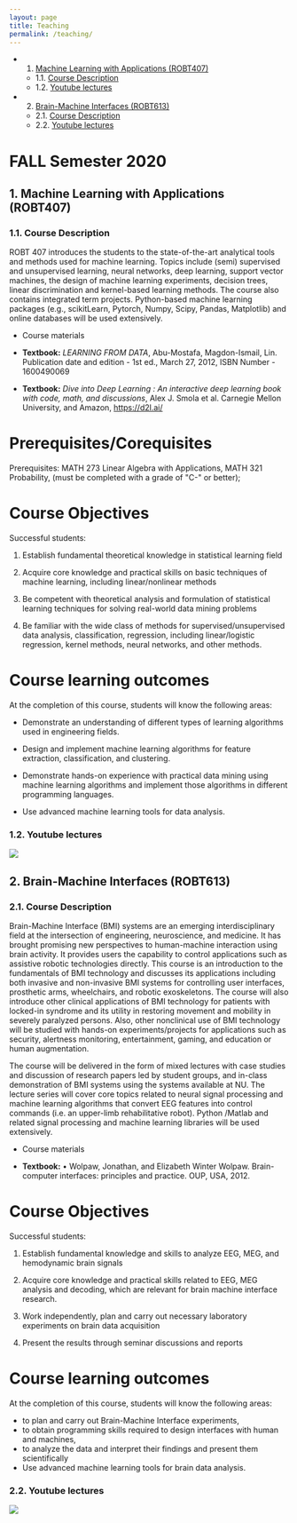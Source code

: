 ```yaml
---
layout: page
title: Teaching
permalink: /teaching/
---
```

<!-- vscode-markdown-toc -->
* 1. [Machine Learning with Applications (ROBT407)](#MachineLearningwithApplicationsROBT407)
	* 1.1. [Course Description](#CourseDescription)
	* 1.2. [Youtube lectures](#Youtubelectures)
* 2. [Brain-Machine Interfaces (ROBT613)](#Brain-MachineInterfacesROBT613)
	* 2.1. [Course Description](#CourseDescription-1)
	* 2.2. [Youtube lectures](#Youtubelectures-1)

<!-- vscode-markdown-toc-config
	numbering=true
	autoSave=true
	/vscode-markdown-toc-config -->
<!-- /vscode-markdown-toc -->

# FALL Semester 2020 

##  1. <a name='MachineLearningwithApplicationsROBT407'></a>Machine Learning with Applications (ROBT407)
###  1.1. <a name='CourseDescription'></a>Course Description

ROBT 407 introduces the students to the state-of-the-art analytical tools and methods used for machine learning. Topics include (semi) supervised and unsupervised learning, neural networks, deep learning, support vector machines, the design of machine learning experiments, decision trees, linear discrimination and kernel-based learning methods. The course also contains integrated term projects. Python-based machine learning packages (e.g., scikitLearn, Pytorch, Numpy, Scipy, Pandas, Matplotlib) and online databases will be used extensively.
 
-   Course materials  

-   **Textbook:** *LEARNING FROM DATA*, Abu-Mostafa, Magdon-Ismail, Lin.
    Publication date and edition - 1st ed., March 27, 2012, ISBN
    Number - 1600490069

-   **Textbook:** *Dive into Deep Learning : An interactive deep
    learning book with code, math, and discussions*, Alex J. Smola et
    al. Carnegie Mellon University, and Amazon, https://d2l.ai/

Prerequisites/Corequisites
==========================

Prerequisites: MATH 273 Linear Algebra with Applications, MATH 321
Probability, (must be completed with a grade of "C-" or better);

Course Objectives
=================

Successful students:

1.  Establish fundamental theoretical knowledge in statistical learning
    field

2.  Acquire core knowledge and practical skills on basic techniques of
    machine learning, including linear/nonlinear methods

3.  Be competent with theoretical analysis and formulation of
    statistical learning techniques for solving real-world data mining
    problems

4.  Be familiar with the wide class of methods for
    supervised/unsupervised data analysis, classification, regression,
    including linear/logistic regression, kernel methods, neural
    networks, and other methods.

Course learning outcomes
========================

At the completion of this course, students will know the following
areas:

-   Demonstrate an understanding of different types of learning
    algorithms used in engineering fields.

-   Design and implement machine learning algorithms for feature
    extraction, classification, and clustering.

-   Demonstrate hands-on experience with practical data mining using
    machine learning algorithms and implement those algorithms in
    different programming languages.

-   Use advanced machine learning tools for data analysis.

###  1.2. <a name='Youtubelectures'></a>Youtube lectures 
[![](http://img.youtube.com/vi/p04Dby32a7U/0.jpg)](http://www.youtube.com/watch?v=p04Dby32a7U)



##  2. <a name='Brain-MachineInterfacesROBT613'></a>Brain-Machine Interfaces (ROBT613)
###  2.1. <a name='CourseDescription-1'></a>Course Description

Brain-Machine Interface (BMI) systems are an emerging interdisciplinary field at the intersection of engineering, neuroscience, and medicine. It has brought promising new perspectives to human-machine interaction using brain activity. It provides users the capability to control applications such as assistive robotic technologies directly.  This course is an introduction to the fundamentals of BMI technology and discusses its applications including both invasive and non-invasive BMI systems for controlling user interfaces, prosthetic arms, wheelchairs, and robotic exoskeletons.  The course will also introduce other clinical applications of BMI technology for patients with locked-in syndrome and its utility in restoring movement and mobility in severely paralyzed persons.  Also, other nonclinical use of BMI technology will be studied with hands-on experiments/projects for applications such as security, alertness monitoring, entertainment, gaming, and education or human augmentation. 

The course will be delivered in the form of mixed lectures with case studies and discussion of research papers led by student groups, and in-class demonstration of BMI systems using the systems available at NU. The lecture series will cover core topics related to neural signal processing and machine learning algorithms that convert EEG features into control commands (i.e. an upper-limb rehabilitative robot).  Python /Matlab and related signal processing and machine learning libraries will be used extensively.


-   Course materials  

-   **Textbook:** •	Wolpaw, Jonathan, and Elizabeth Winter Wolpaw. Brain-computer interfaces: principles and practice.
                    OUP, USA, 2012.
 

 
Course Objectives
=================

Successful students:

1.  Establish fundamental knowledge and skills to analyze EEG, MEG, and hemodynamic brain signals   

2.  Acquire core knowledge and practical skills related to EEG, MEG analysis and decoding,
    which are relevant for brain machine interface research. 

3.  Work independently, plan and carry out necessary laboratory experiments on brain data acquisition 

4.  Present the results through seminar discussions and reports


Course learning outcomes
========================

At the completion of this course, students will know the following
areas:

-	to plan and carry out Brain-Machine Interface experiments,
-	to obtain programming skills required to design interfaces with human and machines,
-	to analyze the data and interpret their findings and present them scientifically
-   Use advanced machine learning tools for brain data analysis.


###  2.2. <a name='Youtubelectures-1'></a>Youtube lectures 
[![](http://img.youtube.com/vi/th4-hAOTETk/0.jpg)](http://www.youtube.com/watch?v=th4-hAOTETk)

